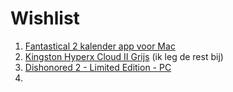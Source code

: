 # Wishlist

1. [Fantastical 2 kalender app voor Mac](http://flexibits.com/fantastical)
1. [Kingston Hyperx Cloud II Grijs](http://www.gamingheadsetshop.be/product/567626/category-245178/kingston-hyperx-cloud-ii-grijs-gunmetal.html) (ik leg de rest bij)
1. [Dishonored 2 - Limited Edition - PC](https://www.bol.com/nl/p/dishonored-2-limited-edition-pc/9200000059306328/?country=BE&suggestionType=suggestedsearch)
1. 